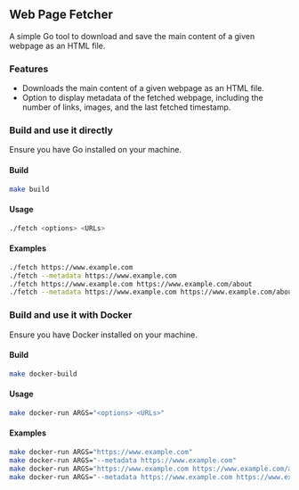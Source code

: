 ## Web Page Fetcher

A simple Go tool to download and save the main content of a given webpage as an HTML file.

### Features

- Downloads the main content of a given webpage as an HTML file.
- Option to display metadata of the fetched webpage, including the number of links, images, and the last fetched timestamp.

### Build and use it directly

Ensure you have Go installed on your machine.

#### Build

```bash
make build
```

#### Usage

```bash
./fetch <options> <URLs>
```

#### Examples

```bash
./fetch https://www.example.com
./fetch --metadata https://www.example.com
./fetch https://www.example.com https://www.example.com/about
./fetch --metadata https://www.example.com https://www.example.com/about
```

### Build and use it with Docker

Ensure you have Docker installed on your machine.

#### Build

```bash
make docker-build
```

#### Usage

```bash
make docker-run ARGS="<options> <URLs>"
```

#### Examples

```bash
make docker-run ARGS="https://www.example.com"
make docker-run ARGS="--metadata https://www.example.com"
make docker-run ARGS="https://www.example.com https://www.example.com/about"
make docker-run ARGS="--metadata https://www.example.com https://www.example.com/about"
```
